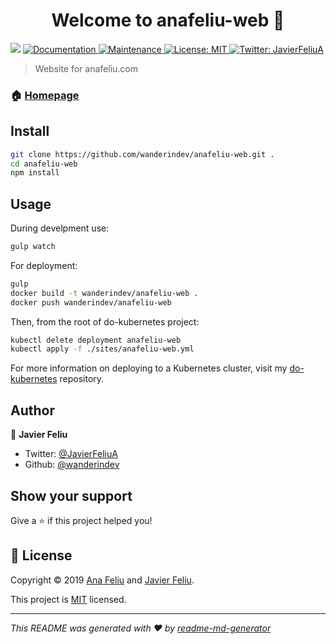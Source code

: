 <h1 align="center">Welcome to anafeliu-web 👋</h1>
<p>
  <img src="https://img.shields.io/badge/version-0.0.1-blue.svg?cacheSeconds=2592000" />
  <a href="https://github.com/wanderindev/anafeliu-web#readme">
    <img alt="Documentation" src="https://img.shields.io/badge/documentation-yes-brightgreen.svg" target="_blank" />
  </a>
  <a href="https://github.com/wanderindev/anafeliu-web/graphs/commit-activity">
    <img alt="Maintenance" src="https://img.shields.io/badge/Maintained%3F-yes-green.svg" target="_blank" />
  </a>
  <a href="https://github.com/wanderindev/anafeliu-web/blob/master/LICENSE">
    <img alt="License: MIT" src="https://img.shields.io/badge/License-MIT-yellow.svg" target="_blank" />
  </a>
  <a href="https://twitter.com/JavierFeliuA">
    <img alt="Twitter: JavierFeliuA" src="https://img.shields.io/twitter/follow/JavierFeliuA.svg?style=social" target="_blank" />
  </a>
</p>

> Website for anafeliu.com

### 🏠 [Homepage](https://anafeliu.com)

## Install

```sh
git clone https://github.com/wanderindev/anafeliu-web.git .
cd anafeliu-web
npm install
```

## Usage
During develpment use:
```sh
gulp watch
```

For deployment:
```sh
gulp
docker build -t wanderindev/anafeliu-web .
docker push wanderindev/anafeliu-web
```
Then, from the root of do-kubernetes project:
```sh
kubectl delete deployment anafeliu-web
kubectl apply -f ./sites/anafeliu-web.yml
```
For more information on deploying to a Kubernetes cluster, visit 
my [do-kubernetes](https://github.com/wanderindev/do-kubernetes) repository.

## Author

👤 **Javier Feliu**

* Twitter: [@JavierFeliuA](https://twitter.com/JavierFeliuA)
* Github: [@wanderindev](https://github.com/wanderindev)

## Show your support

Give a ⭐️ if this project helped you!

## 📝 License

Copyright © 2019 [Ana Feliu](https://anafeliu.com) and [Javier Feliu](https://github.com/wanderindev).<br />

This project is [MIT](https://github.com/wanderindev/anafeliu-web/blob/master/LICENSE.md) licensed.

***
_This README was generated with ❤️ by [readme-md-generator](https://github.com/kefranabg/readme-md-generator)_

